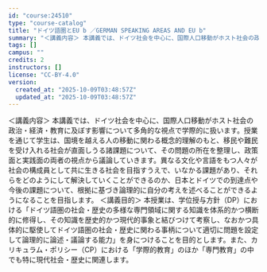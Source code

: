 ```yaml
---
id: "course:24510"
type: "course-catalog"
title: "ドイツ語圏とEU b ／GERMAN SPEAKING AREAS AND EU b"
summary: "＜講義内容＞ 本講義では、ドイツ社会を中心に、国際人口移動がホスト社会の政治・経済・教育に及ぼす影響について多角的な視点で学際的に扱います。授業を通じて学生は、国境を越える人の移動に関わる概念的理解のもと、移民や難民を受け入れる社会が直面し…"
tags: []
campus: ""
credits: 2
instructors: []
license: "CC-BY-4.0"
version:
  created_at: "2025-10-09T03:48:57Z"
  updated_at: "2025-10-09T03:48:57Z"
---
```

＜講義内容＞ 本講義では、ドイツ社会を中心に、国際人口移動がホスト社会の政治・経済・教育に及ぼす影響について多角的な視点で学際的に扱います。授業を通じて学生は、国境を越える人の移動に関わる概念的理解のもと、移民や難民を受け入れる社会が直面しうる諸課題について、その問題の所在を整理し、政策面と実践面の両者の視点から議論していきます。異なる文化や言語をもつ人々が社会の構成員として共に生きる社会を目指すうえで、いなかる課題があり、それらをどのようにして解決していくことができるのか、日本とドイツでの到達点や今後の課題について、根拠に基づき論理的に自分の考えを述べることができるようになることを目指します。 ＜講義目的＞ 本授業は、学位授与方針（DP）における「ドイツ語圏の社会・歴史の多様な専門領域に関する知識を体系的かつ横断的に修得し、その知識を歴史的かつ現代的事象と結びつけて考察し、なおかつ具体的に駆使してドイツ語圏の社会・歴史に関わる事柄について適切に問題を設定して論理的に論述・議論する能力」を身につけることを目的とします。また、カリキュラム・ポリシー（CP）における「学際的教育」のほか「専門教育」の中でも特に現代社会・歴史に関連します。
